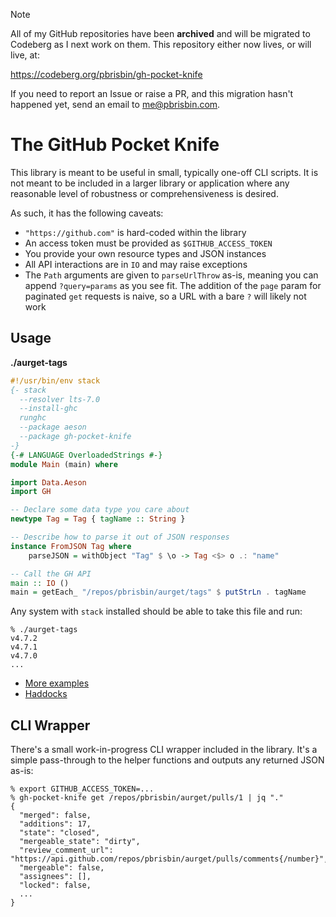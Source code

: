 > [!NOTE]
> All of my GitHub repositories have been **archived** and will be migrated to
> Codeberg as I next work on them. This repository either now lives, or will
> live, at:
>
> https://codeberg.org/pbrisbin/gh-pocket-knife
>
> If you need to report an Issue or raise a PR, and this migration hasn't
> happened yet, send an email to me@pbrisbin.com.

# The GitHub Pocket Knife

This library is meant to be useful in small, typically one-off CLI scripts. It
is not meant to be included in a larger library or application where any
reasonable level of robustness or comprehensiveness is desired.

As such, it has the following caveats:

- `"https://github.com"` is hard-coded within the library
- An access token must be provided as `$GITHUB_ACCESS_TOKEN`
- You provide your own resource types and JSON instances
- All API interactions are in `IO` and may raise exceptions
- The `Path` arguments are given to `parseUrlThrow` as-is, meaning you can append
  `?query=params` as you see fit. The addition of the `page` param for paginated
  `get` requests is naive, so a URL with a bare `?` will likely not work

## Usage

**./aurget-tags**

```hs
#!/usr/bin/env stack
{- stack
  --resolver lts-7.0
  --install-ghc
  runghc
  --package aeson
  --package gh-pocket-knife
-}
{-# LANGUAGE OverloadedStrings #-}
module Main (main) where

import Data.Aeson
import GH

-- Declare some data type you care about
newtype Tag = Tag { tagName :: String }

-- Describe how to parse it out of JSON responses
instance FromJSON Tag where
    parseJSON = withObject "Tag" $ \o -> Tag <$> o .: "name"

-- Call the GH API
main :: IO ()
main = getEach_ "/repos/pbrisbin/aurget/tags" $ putStrLn . tagName
```

Any system with `stack` installed should be able to take this file and run:

```console
% ./aurget-tags
v4.7.2
v4.7.1
v4.7.0
...
```

- [More examples](examples/)
- [Haddocks](http://hackage.haskell.org/package/gh-pocket-knife)

## CLI Wrapper

There's a small work-in-progress CLI wrapper included in the library. It's a
simple pass-through to the helper functions and outputs any returned JSON as-is:

```console
% export GITHUB_ACCESS_TOKEN=...
% gh-pocket-knife get /repos/pbrisbin/aurget/pulls/1 | jq "."
{
  "merged": false,
  "additions": 17,
  "state": "closed",
  "mergeable_state": "dirty",
  "review_comment_url": "https://api.github.com/repos/pbrisbin/aurget/pulls/comments{/number}",
  "mergeable": false,
  "assignees": [],
  "locked": false,
  ...
}
```
